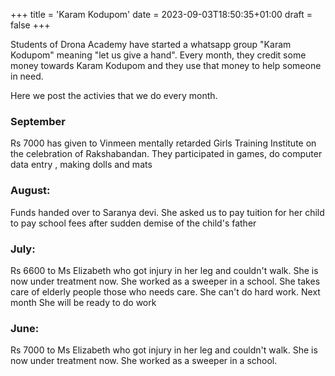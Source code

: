 +++
title = 'Karam Kodupom'
date = 2023-09-03T18:50:35+01:00
draft = false
+++

Students of Drona Academy have started a whatsapp group "Karam Kodupom" meaning "let us give a hand". Every month, they credit some money towards Karam Kodupom and they use that money to help someone in need.

Here we post the activies that we do every month.

### September
 Rs 7000 has given to Vinmeen mentally retarded Girls Training Institute on the celebration of Rakshabandan. They participated in games, do computer data entry , making dolls and mats 

### August: 

 Funds handed over to Saranya devi. She asked us to pay tuition for her child to pay school  fees after sudden demise of the child's father                 

### July: 

 Rs 6600 to Ms Elizabeth who got injury in her leg and couldn't walk. She is now under treatment now. She worked as a sweeper in a school. She takes care of elderly people those who needs care. She can't do hard work. Next month She will be ready to do work 

### June: 

 Rs 7000 to Ms Elizabeth who got injury in her leg and couldn't walk. She is now under treatment now. She worked as a sweeper in a school. 
